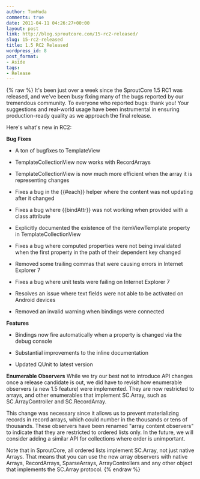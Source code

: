 ```yaml
---
author: TomHuda
comments: true
date: 2011-04-11 04:26:27+00:00
layout: post
link: http://blog.sproutcore.com/15-rc2-released/
slug: 15-rc2-released
title: 1.5 RC2 Released
wordpress_id: 8
post_format:
- Aside
tags:
- Release
---
```

{% raw %}
It's been just over a week since the SproutCore 1.5 RC1 was released, and we've been busy fixing many of the bugs reported by our tremendous community. To everyone who reported bugs: thank you! Your suggestions and real-world usage have been instrumental in ensuring production-ready quality as we approach the final release.




Here's what's new in RC2:




**Bug Fixes**




  * A ton of bugfixes to TemplateView


  * TemplateCollectionView now works with RecordArrays


  * TemplateCollectionView is now much more efficient when the array it is representing changes


  * Fixes a bug in the {{#each}} helper where the content was not updating after it changed


  * Fixes a bug where {{bindAttr}} was not working when provided with a class attribute


  * Explicitly documented the existence of the itemViewTemplate property in TemplateCollectionView


  * Fixes a bug where computed properties were not being invalidated when the first property in the path of their dependent key changed


  * Removed some trailing commas that were causing errors in Internet Explorer 7


  * Fixes a bug where unit tests were failing on Internet Explorer 7


  * Resolves an issue where text fields were not able to be activated on Android devices


  * Removed an invalid warning when bindings were connected



**Features**




  * Bindings now fire automatically when a property is changed via the debug console


  * Substantial improvements to the inline documentation


  * Updated QUnit to latest version


**Enumerable Observers**
While we try our best not to introduce API changes once a release candidate is out, we did have to revisit how enumerable observers (a new 1.5 feature) were implemented. They are now restricted to arrays, and other enumerables that implement SC.Array, such as SC.ArrayController and SC.RecordArray.

This change was necessary since it allows us to prevent materializing records in record arrays, which could number in the thousands or tens of thousands. These observers have been renamed "array content observers" to indicate that they are restricted to ordered lists only. In the future, we will consider adding a similar API for collections where order is unimportant.

Note that in SproutCore, all ordered lists implement SC.Array, not just native Arrays. That means that you can use the new array observers with native Arrays, RecordArrays, SparseArrays, ArrayControllers and any other object that implements the SC.Array protocol.
{% endraw %}